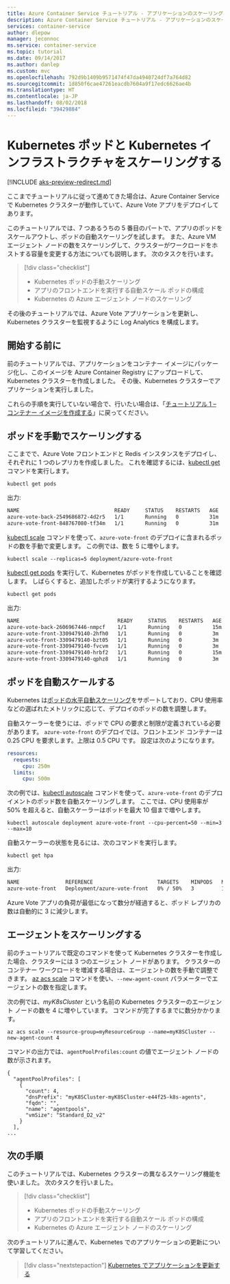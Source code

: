 ```yaml
---
title: Azure Container Service チュートリアル - アプリケーションのスケーリング
description: Azure Container Service チュートリアル - アプリケーションのスケーリング
services: container-service
author: dlepow
manager: jeconnoc
ms.service: container-service
ms.topic: tutorial
ms.date: 09/14/2017
ms.author: danlep
ms.custom: mvc
ms.openlocfilehash: 792d9b1409b9571474f47da4940724df7a764d82
ms.sourcegitcommit: 1d850f6cae47261eacdb7604a9f17edc6626ae4b
ms.translationtype: HT
ms.contentlocale: ja-JP
ms.lasthandoff: 08/02/2018
ms.locfileid: "39429884"
---
```

# <a name="scale-kubernetes-pods-and-kubernetes-infrastructure"></a>Kubernetes ポッドと Kubernetes インフラストラクチャをスケーリングする

[!INCLUDE [aks-preview-redirect.md](../../../includes/aks-preview-redirect.md)]

ここまでチュートリアルに従って進めてきた場合は、Azure Container Service で Kubernetes クラスターが動作していて、Azure Vote アプリをデプロイしてあります。 

このチュートリアルでは、7 つあるうちの 5 番目のパートで、アプリのポッドをスケールアウトし、ポッドの自動スケーリングを試します。 また、Azure VM エージェント ノードの数をスケーリングして、クラスターがワークロードをホストする容量を変更する方法についても説明します。 次のタスクを行います。

> [!div class="checklist"]
> * Kubernetes ポッドの手動スケーリング
> * アプリのフロントエンドを実行する自動スケール ポッドの構成
> * Kubernetes の Azure エージェント ノードのスケーリング

その後のチュートリアルでは、Azure Vote アプリケーションを更新し、Kubernetes クラスターを監視するように Log Analytics を構成します。

## <a name="before-you-begin"></a>開始する前に

前のチュートリアルでは、アプリケーションをコンテナー イメージにパッケージ化し、このイメージを Azure Container Registry にアップロードして、Kubernetes クラスターを作成しました。 その後、Kubernetes クラスターでアプリケーションを実行しました。 

これらの手順を実行していない場合で、行いたい場合は、「[チュートリアル 1 – コンテナー イメージを作成する](./container-service-tutorial-kubernetes-prepare-app.md)」に戻ってください。 

## <a name="manually-scale-pods"></a>ポッドを手動でスケーリングする

ここまでで、Azure Vote フロントエンドと Redis インスタンスをデプロイし、それぞれに 1 つのレプリカを作成しました。 これを確認するには、[kubectl get](https://kubernetes.io/docs/reference/generated/kubectl/kubectl-commands#get) コマンドを実行します。

```azurecli-interactive
kubectl get pods
```

出力:

```bash
NAME                               READY     STATUS    RESTARTS   AGE
azure-vote-back-2549686872-4d2r5   1/1       Running   0          31m
azure-vote-front-848767080-tf34m   1/1       Running   0          31m
```

[kubectl scale](https://kubernetes.io/docs/reference/generated/kubectl/kubectl-commands#scale) コマンドを使って、`azure-vote-front` のデプロイに含まれるポッドの数を手動で変更します。 この例では、数を 5 に増やします。

```azurecli-interactive
kubectl scale --replicas=5 deployment/azure-vote-front
```

[kubectl get pods](https://kubernetes.io/docs/reference/generated/kubectl/kubectl-commands#get) を実行して、Kubernetes がポッドを作成していることを確認します。 しばらくすると、追加したポッドが実行するようになります。

```azurecli-interactive
kubectl get pods
```

出力:

```bash
NAME                                READY     STATUS    RESTARTS   AGE
azure-vote-back-2606967446-nmpcf    1/1       Running   0          15m
azure-vote-front-3309479140-2hfh0   1/1       Running   0          3m
azure-vote-front-3309479140-bzt05   1/1       Running   0          3m
azure-vote-front-3309479140-fvcvm   1/1       Running   0          3m
azure-vote-front-3309479140-hrbf2   1/1       Running   0          15m
azure-vote-front-3309479140-qphz8   1/1       Running   0          3m
```

## <a name="autoscale-pods"></a>ポッドを自動スケールする

Kubernetes は[ポッドの水平自動スケーリング](https://kubernetes.io/docs/tasks/run-application/horizontal-pod-autoscale/)をサポートしており、CPU 使用率などの選ばれたメトリックに応じて、デプロイのポッドの数を調整します。 

自動スケーラーを使うには、ポッドで CPU の要求と制限が定義されている必要があります。 `azure-vote-front` のデプロイでは、フロントエンド コンテナーは 0.25 CPU を要求します。上限は 0.5 CPU です。 設定は次のようになります。

```YAML
resources:
  requests:
     cpu: 250m
  limits:
     cpu: 500m
```

次の例では、[kubectl autoscale](https://kubernetes.io/docs/reference/generated/kubectl/kubectl-commands#autoscale) コマンドを使って、`azure-vote-front` のデプロイメントのポッド数を自動スケーリングします。 ここでは、CPU 使用率が 50% を超えると、自動スケーラーはポッドを最大 10 個まで増やします。


```azurecli-interactive
kubectl autoscale deployment azure-vote-front --cpu-percent=50 --min=3 --max=10
```

自動スケーラーの状態を見るには、次のコマンドを実行します。

```azurecli-interactive
kubectl get hpa
```

出力:

```bash
NAME               REFERENCE                     TARGETS    MINPODS   MAXPODS   REPLICAS   AGE
azure-vote-front   Deployment/azure-vote-front   0% / 50%   3         10        3          2m
```

Azure Vote アプリの負荷が最低になって数分が経過すると、ポッド レプリカの数は自動的に 3 に減少します。

## <a name="scale-the-agents"></a>エージェントをスケーリングする

前のチュートリアルで既定のコマンドを使って Kubernetes クラスターを作成した場合、クラスターには 3 つのエージェント ノードがあります。 クラスターのコンテナー ワークロードを増減する場合は、エージェントの数を手動で調整できます。 [az acs scale](/cli/azure/acs#az-acs-scale) コマンドを使い、`--new-agent-count` パラメーターでエージェントの数を指定します。

次の例では、*myK8sCluster* という名前の Kubernetes クラスターのエージェント ノードの数を 4 に増やしています。 コマンドが完了するまでに数分かかります。

```azurecli-interactive
az acs scale --resource-group=myResourceGroup --name=myK8SCluster --new-agent-count 4
```

コマンドの出力では、`agentPoolProfiles:count` の値でエージェント ノードの数が示されます。

```azurecli
{
  "agentPoolProfiles": [
    {
      "count": 4,
      "dnsPrefix": "myK8SCluster-myK8SCluster-e44f25-k8s-agents",
      "fqdn": "",
      "name": "agentpools",
      "vmSize": "Standard_D2_v2"
    }
  ],
...

```

## <a name="next-steps"></a>次の手順

このチュートリアルでは、Kubernetes クラスターの異なるスケーリング機能を使いました。 次のタスクを行いました。

> [!div class="checklist"]
> * Kubernetes ポッドの手動スケーリング
> * アプリのフロントエンドを実行する自動スケール ポッドの構成
> * Kubernetes の Azure エージェント ノードのスケーリング

次のチュートリアルに進んで、Kubernetes でのアプリケーションの更新について学習してください。

> [!div class="nextstepaction"]
> [Kubernetes でアプリケーションを更新する](./container-service-tutorial-kubernetes-app-update.md)

